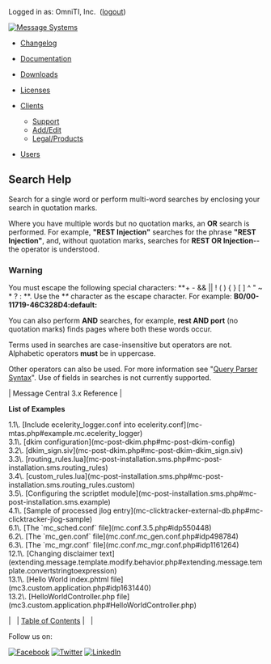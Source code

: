 Logged in as: OmniTI, Inc.  ([logout](https://support.messagesystems.com/logout.php))

[![Message Systems](https://support.messagesystems.com/images/ms-white205.png)](https://support.messagesystems.com/start.php) 

*   [Changelog](https://support.messagesystems.com/start.php?show=changelog)
*   [Documentation](https://support.messagesystems.com/docs/)
*   [Downloads](https://support.messagesystems.com/start.php)

*   [Licenses](https://support.messagesystems.com/license_summary.php)
*   <a href="">Clients</a>
    *   [Support](https://support.messagesystems.com/cs.php)
    *   [Add/Edit](https://support.messagesystems.com/edit_client.php)
    *   [Legal/Products](https://support.messagesystems.com/edit_products.php)
*   [Users](https://support.messagesystems.com/edit_customer.php)

## Search Help

Search for a single word or perform multi-word searches by enclosing your search in quotation marks.

Where you have multiple words but no quotation marks, an **OR** search is performed. For example, **"REST Injection"** searches for the phrase **"REST Injection"**, and, without quotation marks, searches for **REST OR Injection**--the operator is understood.

### Warning

You must escape the following special characters: **+ - && || ! ( ) { } [ ] ^ " ~ * ? : \**. Use the **\** character as the escape character. For example: **B0/00-11719-46C328D4\:default\:**

You can also perform **AND** searches, for example, **rest AND port** (no quotation marks) finds pages where both these words occur.

Terms used in searches are case-insensitive but operators are not. Alphabetic operators **must** be in uppercase.

Other operators can also be used. For more information see "[Query Parser Syntax](https://lucene.apache.org/core/old_versioned_docs/versions/3_0_0/queryparsersyntax.html)". Use of fields in searches is not currently supported.

| Message Central 3.x Reference |

**List of Examples**

<dl>

<dt>1.1\. [Include ecelerity_logger.conf into ecelerity.conf](mc-mtas.php#example.mc.ecelerity_logger)</dt>

<dt>3.1\. [dkim configuration](mc-post-dkim.php#mc-post-dkim-config)</dt>

<dt>3.2\. [dkim_sign.siv](mc-post-dkim.php#mc-post-dkim-dkim_sign.siv)</dt>

<dt>3.3\. [routing_rules.lua](mc-post-installation.sms.php#mc-post-installation.sms.routing_rules)</dt>

<dt>3.4\. [custom_rules.lua](mc-post-installation.sms.php#mc-post-installation.sms.routing_rules.custom)</dt>

<dt>3.5\. [Configuring the scriptlet module](mc-post-installation.sms.php#mc-post-installation.sms.example)</dt>

<dt>4.1\. [Sample of processed jlog entry](mc-clicktracker-external-db.php#mc-clicktracker-jlog-sample)</dt>

<dt>6.1\. [The `mc_sched.conf` file](mc.conf.3.5.php#idp550448)</dt>

<dt>6.2\. [The `mc_gen.conf` file](mc.conf.mc_gen.conf.php#idp498784)</dt>

<dt>6.3\. [The `mc_mgr.conf` file](mc.conf.mc_mgr.conf.php#idp1161264)</dt>

<dt>12.1\. [Changing disclaimer text](extending.message.template.modify.behavior.php#extending.message.template.convertstringtoexpression)</dt>

<dt>13.1\. [Hello World index.phtml file](mc3.custom.application.php#idp1631440)</dt>

<dt>13.2\. [HelloWorldController.php file](mc3.custom.application.php#HelloWorldController.php)</dt>

</dl>

|   | [Table of Contents](index.php) |   |

Follow us on:

[![Facebook](https://support.messagesystems.com/images/icon-facebook.png)](http://www.facebook.com/messagesystems) [![Twitter](https://support.messagesystems.com/images/icon-twitter.png)](http://twitter.com/#!/MessageSystems) [![LinkedIn](https://support.messagesystems.com/images/icon-linkedin.png)](http://www.linkedin.com/company/message-systems)